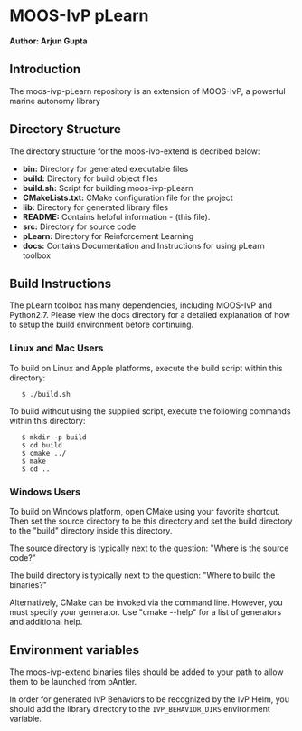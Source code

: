 
# MOOS-IvP pLearn
**Author: Arjun Gupta**

## Introduction

The moos-ivp-pLearn repository is an extension of MOOS-IvP, a powerful marine
autonomy library

## Directory Structure

The directory structure for the moos-ivp-extend is decribed below:

- **bin:**            Directory for generated executable files
- **build:**          Directory for build object files
- **build.sh:**       Script for building moos-ivp-pLearn
- **CMakeLists.txt:** CMake configuration file for the project
- **lib:**            Directory for generated library files
- **README:**         Contains helpful information - (this file).
- **src:**            Directory for source code
- **pLearn:**         Directory for Reinforcement Learning 
- **docs:**           Contains Documentation and Instructions for using pLearn toolbox
 


## Build Instructions

The pLearn toolbox has many dependencies, including MOOS-IvP and Python2.7.
Please view the docs directory for a detailed explanation of how to setup the build
environment before continuing.


### Linux and Mac Users

To build on Linux and Apple platforms, execute the build script within this
directory:
```
   $ ./build.sh
```
To build without using the supplied script, execute the following commands
within this directory:
```
   $ mkdir -p build
   $ cd build
   $ cmake ../
   $ make
   $ cd ..
```


### Windows Users

To build on Windows platform, open CMake using your favorite shortcut. Then 
set the source directory to be this directory and set the build directory
to the "build" directory inside this directory.

The source directory is typically next to the question:
   "Where is the source code?"

The build directory is typically next to the question:
   "Where to build the binaries?"

Alternatively, CMake can be invoked via the command line. However, you must
specify your gernerator. Use "cmake --help" for a list of generators and
additional help.


## Environment variables

The moos-ivp-extend binaries files should be added to your path to allow them
to be launched from pAntler. 

In order for generated IvP Behaviors to be recognized by the IvP Helm, you
should add the library directory to the `IVP_BEHAVIOR_DIRS` environment 
variable.


